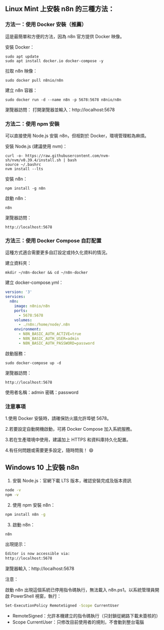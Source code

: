 ## Linux Mint 上安裝 n8n 的三種方法：

### 方法一：使用 Docker 安裝（推薦）

這是最簡單和方便的方法，因為 n8n 官方提供 Docker 映像。

安裝 Docker：
```
sudo apt update
sudo apt install docker.io docker-compose -y
```

拉取 n8n 映像：
```
sudo docker pull n8nio/n8n
```

建立 n8n 容器：
```
sudo docker run -d --name n8n -p 5678:5678 n8nio/n8n
```

瀏覽器訪問：
打開瀏覽器並輸入：http://localhost:5678


### 方法二：使用 npm 安裝

可以直接使用 Node.js 安裝 n8n，但相對於 Docker，環境管理較為麻煩。

安裝 Node.js (建議使用 nvm)：
```
curl -o- https://raw.githubusercontent.com/nvm-sh/nvm/v0.39.4/install.sh | bash
source ~/.bashrc
nvm install --lts
```

安裝 n8n：
```
npm install -g n8n
```

啟動 n8n：
```
n8n
```

瀏覽器訪問：
```
http://localhost:5678
```

### 方法三：使用 Docker Compose 自訂配置

這種方式適合需要更多自訂設定或持久化資料的情況。

建立資料夾：
```
mkdir ~/n8n-docker && cd ~/n8n-docker
```

建立 docker-compose.yml：
```yaml
version: '3'
services:
  n8n:
    image: n8nio/n8n
    ports:
      - 5678:5678
    volumes:
      - ./n8n:/home/node/.n8n
    environment:
      - N8N_BASIC_AUTH_ACTIVE=true
      - N8N_BASIC_AUTH_USER=admin
      - N8N_BASIC_AUTH_PASSWORD=password
```

啟動服務：
```
sudo docker-compose up -d
```

瀏覽器訪問：
```
http://localhost:5678
```

使用者名稱：admin
密碼：password

### 注意事項

1.使用 Docker 安裝時，請確保防火牆允許埠號 5678。

2.若要設定自動開機啟動，可將 Docker Compose 加入系統服務。

3.若在生產環境中使用，建議加上 HTTPS 和資料庫持久化配置。

4.有任何問題或需要更多設定，隨時問我！ 😄

## Windows 10 上安裝 n8n

1. 安裝 Node.js：官網下載 LTS 版本，確認安裝完成及版本資訊
```bash
node -v
npm -v
```

2. 使用 npm 安裝 n8n：
```bash
npm install n8n -g
```

3. 啟動 n8n：
```bash
n8n
```
出現提示：
```bash
Editor is now accessible via:
http://localhost:5678
```
瀏覽器輸入：http://localhost:5678

注意：

啟動 n8n 出現這個系統已停用指令碼執行，無法載入 n8n.ps1。以系統管理員開啟 PowerShell 視窗，執行：
```bash
Set-ExecutionPolicy RemoteSigned -Scope CurrentUser
```
* RemoteSigned：允許本機建立的指令碼執行（只封鎖從網路下載未簽核的）
* Scope CurrentUser：只修改目前使用者的規則，不會動到整台電腦



